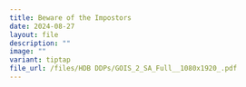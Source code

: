 ```yaml
---
title: Beware of the Impostors
date: 2024-08-27
layout: file
description: ""
image: ""
variant: tiptap
file_url: /files/HDB DDPs/GOIS_2_SA_Full__1080x1920_.pdf
---
```

